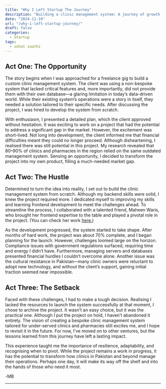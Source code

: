 ```yaml
---
title: "Why I Left Startup The Journey"
description: "Building a clinic management system: A journey of growth."
date: "2024-11-19"
url: "/why-i-left-startup-journey/"
draft: false
categories:
  - Startup
tags:
  - sehat saathi
---
```


## Act One: The Opportunity 
The story begins when I was approached for a freelance gig to build a custom clinic management system. The client was using a non-bespoke system that lacked critical features and, more importantly, did not provide them with their own database—a glaring limitation in today’s data-driven world. While their existing system’s operations were a story in itself, they needed a solution tailored to their specific needs. After discussing the project, I was hired to develop the system from scratch.

With enthusiasm, I presented a detailed plan, which the client approved without hesitation. It was exciting to work on a project that had the potential to address a significant gap in the market. However, the excitement was short-lived. Not long into development, the client informed me that financial difficulties meant they could no longer proceed. Although disheartening, I realised there was still potential in this project. My research revealed that 80–90% of clinics and pharmacies in the region relied on the same outdated management system. Sensing an opportunity, I decided to transform the project into my own product, filling a much-needed market gap.

## Act Two: The Hustle
Determined to turn the idea into reality, I set out to build the clinic management system from scratch. Although my backend skills were solid, I knew the project required more. I dedicated myself to improving my skills and learning frontend development to meet the challenges ahead. To streamline the process, I collaborated with a talented friend, Maheen Waris, who brought her frontend expertise to the table and played a pivotal role in the project. (You can check her work [here.](https://maheenwaris.com/))

As the development progressed, the system started to take shape. After months of hard work, the project was about 70% complete, and I began planning for the launch. However, challenges loomed large on the horizon. Compliance issues with government regulations surfaced, requiring time and energy I didn’t have. Furthermore, managing servers and databases presented financial hurdles I couldn’t overcome alone. Another issue was the cultural resistance in Pakistan—many clinic owners were reluctant to adopt new technology, and without the client’s support, gaining initial traction seemed near impossible.

## Act Three: The Setback
Faced with these challenges, I had to make a tough decision. Realising I lacked the resources to launch the system successfully at that moment, I chose to archive the project. It wasn’t an easy choice, but it was the practical one. Although I put the project on hold, I haven’t abandoned it entirely. The vision of creating a bespoke clinic management system tailored for under-served clinics and pharmacies still excites me, and I hope to revisit it in the future. For now, I’ve moved on to other ventures, but the lessons learned from this journey have left a lasting impact.

This experience taught me the importance of resilience, adaptability, and recognising when to pivot. While the project remains a work in progress, it has the potential to transform how clinics in Pakistan and beyond manage their operations. Perhaps one day, it will make its way off the shelf and into the hands of those who need it most.

-MB

---
